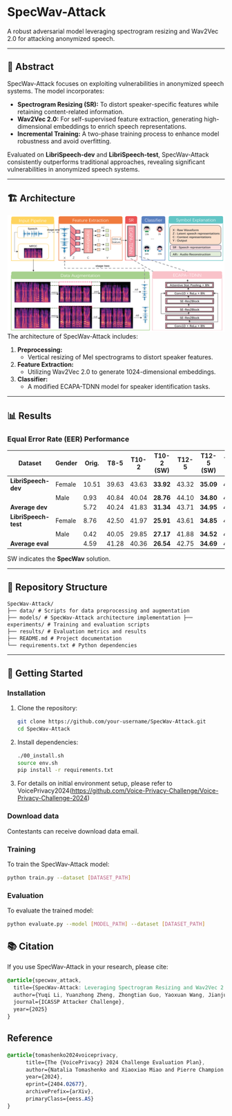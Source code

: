 # SpecWav-Attack
A robust adversarial model leveraging spectrogram resizing and Wav2Vec 2.0 for attacking anonymized speech.

---

## 📄 Abstract

SpecWav-Attack focuses on exploiting vulnerabilities in anonymized speech systems. The model incorporates:
- **Spectrogram Resizing (SR):** To distort speaker-specific features while retaining content-related information.
- **Wav2Vec 2.0:** For self-supervised feature extraction, generating high-dimensional embeddings to enrich speech representations.
- **Incremental Training:** A two-phase training process to enhance model robustness and avoid overfitting.

Evaluated on **LibriSpeech-dev** and **LibriSpeech-test**, SpecWav-Attack consistently outperforms traditional approaches, revealing significant vulnerabilities in anonymized speech systems.

---

## 🏗️ Architecture
![alt text](image.png)
The architecture of SpecWav-Attack includes:
1. **Preprocessing:**
   - Vertical resizing of Mel spectrograms to distort speaker features.
2. **Feature Extraction:**
   - Utilizing Wav2Vec 2.0 to generate 1024-dimensional embeddings.
3. **Classifier:**
   - A modified ECAPA-TDNN model for speaker identification tasks.

---

## 📊 Results

### Equal Error Rate (EER) Performance

| Dataset            | Gender  | Orig. | T8-5 | T10-2 | T10-2 (SW) | T12-5 | T12-5 (SW) | T25-1 | T25-1 (SW) |
|--------------------|---------|-------|------|-------|------------|-------|------------|-------|------------|
| **LibriSpeech-dev**| Female  | 10.51 | 39.63| 43.63 | **33.92**  | 43.32 | **35.09**  | 42.65 | **35.80**  |
|                    | Male    | 0.93  | 40.84| 40.04 | **28.76**  | 44.10 | **34.80**  | 40.06 | **37.12**  |
| **Average dev**    |         | 5.72  | 40.24| 41.83 | **31.34**  | 43.71 | **34.95**  | 41.36 | **36.46**  |
| **LibriSpeech-test**| Female | 8.76  | 42.50| 41.97 | **25.91**  | 43.61 | **34.85**  | 42.34 | **35.58**  |
|                    | Male    | 0.42  | 40.05| 29.85 | **27.17**  | 41.88 | **34.52**  | 41.92 | **35.19**  |
| **Average eval**   |         | 4.59  | 41.28| 40.36 | **26.54**  | 42.75 | **34.69**  | 41.35 | **36.39**  |

SW indicates the **SpecWav** solution.

---

## 📂 Repository Structure
```
SpecWav-Attack/ 
├── data/ # Scripts for data preprocessing and augmentation 
├── models/ # SpecWav-Attack architecture implementation ├── experiments/ # Training and evaluation scripts 
├── results/ # Evaluation metrics and results 
├── README.md # Project documentation 
└── requirements.txt # Python dependencies
```
---

## 🚀 Getting Started

### Installation
1. Clone the repository:
   ```bash
   git clone https://github.com/your-username/SpecWav-Attack.git
   cd SpecWav-Attack
   ```
2. Install dependencies:
    ```bash
    ./00_install.sh
    source env.sh
    pip install -r requirements.txt
    ```
3. For details on initial environment setup, please refer to VoicePrivacy2024(https://github.com/Voice-Privacy-Challenge/Voice-Privacy-Challenge-2024)


### Download data
Contestants can receive download data email.


### Training 
To train the SpecWav-Attack model:
```bash
python train.py --dataset [DATASET_PATH]

```

### Evaluation
To evaluate the trained model:
```bash
python evaluate.py --model [MODEL_PATH] --dataset [DATASET_PATH]
```


## 📚 Citation
If you use SpecWav-Attack in your research, please cite:

```css
@article{specwav_attack,
  title={SpecWav-Attack: Leveraging Spectrogram Resizing and Wav2Vec 2.0 for Attacking Anonymized Speech},
  author={Yuqi Li, Yuanzhong Zheng, Zhongtian Guo, Yaoxuan Wang, Jianjun Yin, Haojun Fei},
  journal={ICASSP Attacker Challenge},
  year={2025}
}

```

## Reference
```css
@article{tomashenko2024voiceprivacy,
      title={The {VoicePrivacy} 2024 Challenge Evaluation Plan}, 
      author={Natalia Tomashenko and Xiaoxiao Miao and Pierre Champion and Sarina Meyer and Xin Wang and Emmanuel Vincent and Michele Panariello and Nicholas Evans and Junichi Yamagishi and Massimiliano Todisco},
      year={2024},
      eprint={2404.02677},
      archivePrefix={arXiv},
      primaryClass={eess.AS}
}
```